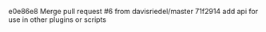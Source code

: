 e0e86e8 Merge pull request #6 from davisriedel/master
71f2914 add api for use in other plugins or scripts
